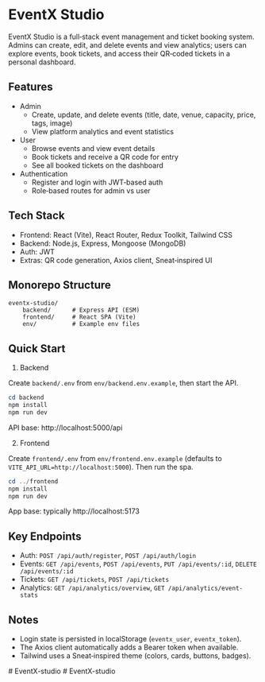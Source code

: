 # EventX Studio

EventX Studio is a full‑stack event management and ticket booking system. Admins can create, edit, and delete events and view analytics; users can explore events, book tickets, and access their QR‑coded tickets in a personal dashboard.

## Features

- Admin
	- Create, update, and delete events (title, date, venue, capacity, price, tags, image)
	- View platform analytics and event statistics
- User
	- Browse events and view event details
	- Book tickets and receive a QR code for entry
	- See all booked tickets on the dashboard
- Authentication
	- Register and login with JWT‑based auth
	- Role‑based routes for admin vs user

## Tech Stack

- Frontend: React (Vite), React Router, Redux Toolkit, Tailwind CSS
- Backend: Node.js, Express, Mongoose (MongoDB)
- Auth: JWT
- Extras: QR code generation, Axios client, Sneat‑inspired UI

## Monorepo Structure

```
eventx-studio/
	backend/      # Express API (ESM)
	frontend/     # React SPA (Vite)
	env/          # Example env files
```

## Quick Start

1) Backend

Create `backend/.env` from `env/backend.env.example`, then start the API.

```powershell
cd backend
npm install
npm run dev
```

API base: http://localhost:5000/api

2) Frontend

Create `frontend/.env` from `env/frontend.env.example` (defaults to `VITE_API_URL=http://localhost:5000`). Then run the spa.

```powershell
cd ../frontend
npm install
npm run dev
```

App base: typically http://localhost:5173

## Key Endpoints

- Auth: `POST /api/auth/register`, `POST /api/auth/login`
- Events: `GET /api/events`, `POST /api/events`, `PUT /api/events/:id`, `DELETE /api/events/:id`
- Tickets: `GET /api/tickets`, `POST /api/tickets`
- Analytics: `GET /api/analytics/overview`, `GET /api/analytics/event-stats`

## Notes

- Login state is persisted in localStorage (`eventx_user`, `eventx_token`).
- The Axios client automatically adds a Bearer token when available.
- Tailwind uses a Sneat‑inspired theme (colors, cards, buttons, badges).

#   E v e n t X - s t u d i o  
 #   E v e n t X - s t u d i o  
 